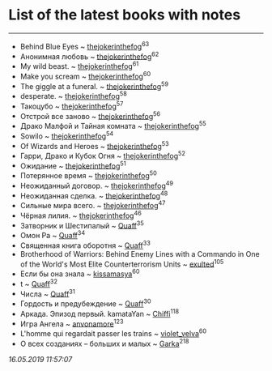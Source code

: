 # List of the latest books with notes
---

* Behind Blue Eyes ~ [thejokerinthefog](users/317/317244423-vkontakte)<sup>63</sup>
* Анонимная любовь ~ [thejokerinthefog](users/317/317244423-vkontakte)<sup>62</sup>
* My wild beast. ~ [thejokerinthefog](users/317/317244423-vkontakte)<sup>61</sup>
* Make you scream ~ [thejokerinthefog](users/317/317244423-vkontakte)<sup>60</sup>
* The giggle at a funeral. ~ [thejokerinthefog](users/317/317244423-vkontakte)<sup>59</sup>
* desperate. ~ [thejokerinthefog](users/317/317244423-vkontakte)<sup>58</sup>
* Такоцубо ~ [thejokerinthefog](users/317/317244423-vkontakte)<sup>57</sup>
* Отстрой все заново ~ [thejokerinthefog](users/317/317244423-vkontakte)<sup>56</sup>
* Драко Малфой и Тайная комната ~ [thejokerinthefog](users/317/317244423-vkontakte)<sup>55</sup>
* Sowilo ~ [thejokerinthefog](users/317/317244423-vkontakte)<sup>54</sup>
* Of Wizards and Heroes ~ [thejokerinthefog](users/317/317244423-vkontakte)<sup>53</sup>
* Гарри, Драко и Кубок Огня ~ [thejokerinthefog](users/317/317244423-vkontakte)<sup>52</sup>
* Ожидание ~ [thejokerinthefog](users/317/317244423-vkontakte)<sup>51</sup>
* Потерянное время ~ [thejokerinthefog](users/317/317244423-vkontakte)<sup>50</sup>
* Неожиданный договор. ~ [thejokerinthefog](users/317/317244423-vkontakte)<sup>49</sup>
* Неожиданная сделка. ~ [thejokerinthefog](users/317/317244423-vkontakte)<sup>48</sup>
* Сильные мира всего. ~ [thejokerinthefog](users/317/317244423-vkontakte)<sup>47</sup>
* Чёрная лилия. ~ [thejokerinthefog](users/317/317244423-vkontakte)<sup>46</sup>
* Затворник и Шестипалый ~ [Quaff](users/122/12267158-vkontakte)<sup>35</sup>
* Омон Ра ~ [Quaff](users/122/12267158-vkontakte)<sup>34</sup>
* Священная книга оборотня ~ [Quaff](users/122/12267158-vkontakte)<sup>33</sup>
* Brotherhood of Warriors: Behind Enemy Lines with a Commando in One of the World's Most Elite Counterterrorism Units ~ [exulted](users/100/100599204551896265722-google)<sup>105</sup>
* Если бы она знала ~ [kissamasya](users/684/68439978-vkontakte)<sup>60</sup>
* t ~ [Quaff](users/122/12267158-vkontakte)<sup>32</sup>
* Числа ~ [Quaff](users/122/12267158-vkontakte)<sup>31</sup>
* Гордость и предубеждение ~ [Quaff](users/122/12267158-vkontakte)<sup>30</sup>
* Аркада. Эпизод первый. kamataYan ~ [Chiffi](users/105/105831994080785626680-google)<sup>118</sup>
* Игра Ангела ~ [anvonamore](users/595/5957175-vkontakte)<sup>123</sup>
* L'homme qui regardait passer les trains ~ [violet_velva](users/116/116961712580551399099-google)<sup>60</sup>
* О всех созданиях – больших и малых ~ [Garka](users/115/115753719718250012620-google)<sup>218</sup>


_16.05.2019 11:57:07_
